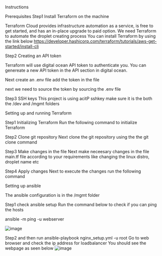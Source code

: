 Instructions

Prerequisites
Step1 Install Terraform on the machine

Terraform Cloud provides infrastructure automation as a service, is free to get started, and has an in-place upgrade to paid option. We need Terraform to automate the droplet creating process
You can install Terraform by using the link below
https://developer.hashicorp.com/terraform/tutorials/aws-get-started/install-cli

Step2 Creating an API token

Terraform will use digital ocean API token to authenticate you. You can genereate a new API token in the API section in digital ocean. 

Next create an .env file add the token in the file

next we need to source the token by sourcing the .env file

Step3 SSH keys
This project is using acitP sshkey make sure it is the both the /dev and /mgmt folders

Setting up and running Terraform

Step1 Initializing Terraform
Run the following command to initialize Terraform

Step2 Clone git repository 
Next clone the git repository using the the git clone command

Step3 Make changes in the file
Next make neceesary changes in the file main.tf file according to your requirements like changing the linux distro, droplet name etc

Step4 Apply changes
Next to execute the changes run the following command

Setting up ansible

The ansible configuration is in the /mgmt folder

Step1 check ansible setup
Run the command below to check if you can ping the hosts

ansible -m ping -u webserver

![image](https://user-images.githubusercontent.com/91240401/201460801-cdf5c04d-7597-49c1-80cf-fec125fef0b7.png)

Step2
and then run ansible-playbook nginx_setup.yml -u root 
Go to web browser and check the ip address for loadbalancer
You should see the webpage as seen below
![image](https://user-images.githubusercontent.com/91240401/201460820-6bf15055-1b10-4e10-a60e-75f350b3992f.png)



